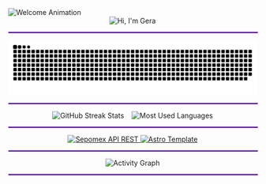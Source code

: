 <!-- Welcome Animation -->
<div align="left">
  <picture>
    <source media="(prefers-color-scheme: dark)" srcset="https://readme-typing-svg.demolab.com?font=Source+Code+Pro&weight=600&size=24&duration=3000&pause=999999999&repeat=false&color=9745F5&center=true&vCenter=true&width=435&lines=Welcome+to+my+GitHub+Profile!" />
    <source media="(prefers-color-scheme: light)" srcset="https://readme-typing-svg.demolab.com?font=Source+Code+Pro&weight=600&size=24&duration=3000&pause=999999999&repeat=false&color=24292E&center=true&vCenter=true&width=435&lines=Welcome+to+my+GitHub+Profile!" />
    <img src="https://readme-typing-svg.demolab.com?font=Source+Code+Pro&weight=600&size=24&duration=3000&pause=999999999&repeat=false&color=9745F5&center=true&vCenter=true&width=435&lines=Welcome+to+my+GitHub+Profile!" alt="Welcome Animation" />
  </picture>
</div>

<!-- Typing Animation Header -->
<div align="center">
  <picture>
    <source media="(prefers-color-scheme: dark)" srcset="https://readme-typing-svg.demolab.com?font=Source+Code+Pro&weight=600&size=30&duration=4000&pause=1000&color=9745F5&center=true&vCenter=true&random=false&width=435&lines=$+echo+%22Hi%2C+I%27m+Gera%22" />
    <source media="(prefers-color-scheme: light)" srcset="https://readme-typing-svg.demolab.com?font=Source+Code+Pro&weight=600&size=30&duration=4000&pause=1000&color=24292E&center=true&vCenter=true&random=false&width=435&lines=$+echo+%22Hi%2C+I%27m+Gera%22" />
    <img src="https://readme-typing-svg.demolab.com?font=Source+Code+Pro&weight=600&size=30&duration=4000&pause=1000&color=9745F5&center=true&vCenter=true&random=false&width=435&lines=$+echo+%22Hi%2C+I%27m+Gera%22" alt="Hi, I'm Gera" />
  </picture>
  <hr style="border: 1px solid #9745F5; width: 100%;" />
</div>

<!-- Contribution Snake Animation -->
<div align="center">
  <picture>
    <source media="(prefers-color-scheme: dark)" srcset="dist/snake-monochrome-accent-dark.svg" />
    <source media="(prefers-color-scheme: light)" srcset="dist/snake-monochrome-accent-light.svg" />
    <img alt="github-snake" src="dist/snake-monochrome-accent-light.svg" />
  </picture>
  <hr style="border: 1px solid #9745F5; width: 100%;" />
</div>

<!-- GitHub Stats Section -->
<div align="center">
  <picture>
    <source media="(prefers-color-scheme: dark)" srcset="https://github-readme-streak-stats.herokuapp.com/?user=hkxdv&theme=midnight-purple&hide_border=true&background=0D1117" />
    <source media="(prefers-color-scheme: light)" srcset="https://github-readme-streak-stats.herokuapp.com/?user=hkxdv&theme=default&hide_border=true" />
    <img height="180em" src="https://github-readme-streak-stats.herokuapp.com/?user=hkxdv&theme=midnight-purple&hide_border=true" alt="GitHub Streak Stats" />
  </picture>
  &nbsp;&nbsp;
  <picture>
    <source media="(prefers-color-scheme: dark)" srcset="https://github-readme-stats.vercel.app/api/top-langs/?username=hkxdv&theme=midnight-purple&hide_border=true&layout=compact&langs_count=12&bg_color=0D1117" />
    <source media="(prefers-color-scheme: light)" srcset="https://github-readme-stats.vercel.app/api/top-langs/?username=hkxdv&theme=default&hide_border=true&layout=compact&langs_count=12&bg_color=FFFFFF" />
    <img height="180em" src="https://github-readme-stats.vercel.app/api/top-langs/?username=hkxdv&theme=midnight-purple&hide_border=true&layout=compact&langs_count=12&bg_color=0D1117" alt="Most Used Languages" />
  </picture>
  <hr style="border: 1px solid #9745F5; width: 100%;" />
</div>

<!-- Featured Projects Section -->
<div align="center">
  <a href="https://github.com/hkxdv/sepomex-api-rest">
    <picture>
      <source media="(prefers-color-scheme: dark)" srcset="https://github-readme-stats.vercel.app/api/pin/?username=hkxdv&repo=sepomex-api-rest&border_color=9745F5&bg_color=0D1117&title_color=C9D1D9&text_color=8B949E&icon_color=9745F5" />
      <source media="(prefers-color-scheme: light)" srcset="https://github-readme-stats.vercel.app/api/pin/?username=hkxdv&repo=sepomex-api-rest&border_color=9745F5&bg_color=FFFFFF&title_color=0366d6&text_color=24292e&icon_color=9745F5" />
      <img src="https://github-readme-stats.vercel.app/api/pin/?username=hkxdv&repo=sepomex-api-rest&border_color=9745F5&bg_color=0D1117&title_color=C9D1D9&text_color=8B949E&icon_color=9745F5" alt="Sepomex API REST" />
    </picture>
  </a>
  <a href="https://github.com/hkxdv/astro-shade-dx-template">
    <picture>
      <source media="(prefers-color-scheme: dark)" srcset="https://github-readme-stats.vercel.app/api/pin/?username=hkxdv&repo=astro-shade-dx-template&border_color=9745F5&bg_color=0D1117&title_color=C9D1D9&text_color=8B949E&icon_color=9745F5" />
      <source media="(prefers-color-scheme: light)" srcset="https://github-readme-stats.vercel.app/api/pin/?username=hkxdv&repo=astro-shade-dx-template&border_color=9745F5&bg_color=FFFFFF&title_color=0366d6&text_color=24292e&icon_color=9745F5" />
      <img src="https://github-readme-stats.vercel.app/api/pin/?username=hkxdv&repo=astro-shade-dx-template&border_color=9745F5&bg_color=0D1117&title_color=C9D1D9&text_color=8B949E&icon_color=9745F5" alt="Astro Template" />
    </picture>
  </a>
  <hr style="border: 1px solid #9745F5; width: 100%;" />
</div>

<!-- Activity Graph Section -->
<div align="center">
  <picture>
    <source media="(prefers-color-scheme: dark)" srcset="https://github-readme-activity-graph.vercel.app/graph?username=hkxdv&custom_title=Activity%20Graph&bg_color=0D1117&color=9745F5&line=9745F5&point=9745F5&area_color=9745F5&title_color=FFFFFF&area=true&hide_border=true&range=all_time" />
    <source media="(prefers-color-scheme: light)" srcset="https://github-readme-activity-graph.vercel.app/graph?username=hkxdv&custom_title=Activity%20Graph&bg_color=FFFFFF&color=9745F5&line=9745F5&point=9745F5&area_color=9745F5&title_color=24292e&area=true&hide_border=true&range=all_time" />
    <img src="https://github-readme-activity-graph.vercel.app/graph?username=hkxdv&custom_title=Activity%20Graph&bg_color=0D1117&color=9745F5&line=9745F5&point=9745F5&area_color=9745F5&title_color=FFFFFF&area=true&hide_border=true&range=all_time" alt="Activity Graph" />
  </picture>
  <hr style="border: 1px solid #9745F5; width: 100%;" />
</div>
